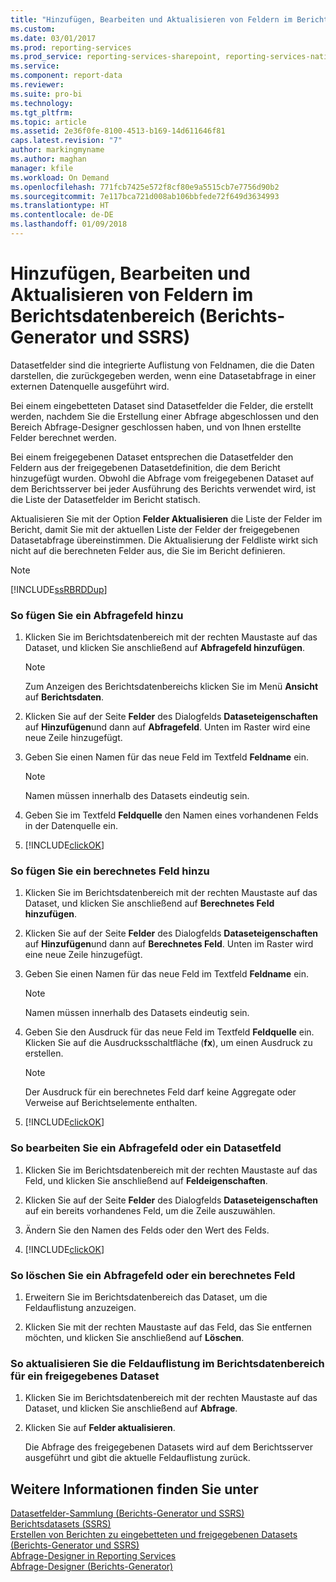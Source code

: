 ```yaml
---
title: "Hinzufügen, Bearbeiten und Aktualisieren von Feldern im Berichtsdatenbereich (Berichts-Generator und SSRS) | Microsoft-Dokumentation"
ms.custom: 
ms.date: 03/01/2017
ms.prod: reporting-services
ms.prod_service: reporting-services-sharepoint, reporting-services-native
ms.service: 
ms.component: report-data
ms.reviewer: 
ms.suite: pro-bi
ms.technology: 
ms.tgt_pltfrm: 
ms.topic: article
ms.assetid: 2e36f0fe-8100-4513-b169-14d611646f81
caps.latest.revision: "7"
author: markingmyname
ms.author: maghan
manager: kfile
ms.workload: On Demand
ms.openlocfilehash: 771fcb7425e572f8cf80e9a5515cb7e7756d90b2
ms.sourcegitcommit: 7e117bca721d008ab106bbfede72f649d3634993
ms.translationtype: HT
ms.contentlocale: de-DE
ms.lasthandoff: 01/09/2018
---
```

# <a name="add-edit-refresh-fields-in-the-report-data-pane-report-builder-and-ssrs"></a>Hinzufügen, Bearbeiten und Aktualisieren von Feldern im Berichtsdatenbereich (Berichts-Generator und SSRS)
  Datasetfelder sind die integrierte Auflistung von Feldnamen, die die Daten darstellen, die zurückgegeben werden, wenn eine Datasetabfrage in einer externen Datenquelle ausgeführt wird.  
  
 Bei einem eingebetteten Dataset sind Datasetfelder die Felder, die erstellt werden, nachdem Sie die Erstellung einer Abfrage abgeschlossen und den Bereich Abfrage-Designer geschlossen haben, und von Ihnen erstellte Felder berechnet werden.  
  
 Bei einem freigegebenen Dataset entsprechen die Datasetfelder den Feldern aus der freigegebenen Datasetdefinition, die dem Bericht hinzugefügt wurden. Obwohl die Abfrage vom freigegebenen Dataset auf dem Berichtsserver bei jeder Ausführung des Berichts verwendet wird, ist die Liste der Datasetfelder im Bericht statisch.  
  
 Aktualisieren Sie mit der Option **Felder Aktualisieren** die Liste der Felder im Bericht, damit Sie mit der aktuellen Liste der Felder der freigegebenen Datasetabfrage übereinstimmen. Die Aktualisierung der Feldliste wirkt sich nicht auf die berechneten Felder aus, die Sie im Bericht definieren.  
  
> [!NOTE]  
>  [!INCLUDE[ssRBRDDup](../../includes/ssrbrddup-md.md)]  
  
### <a name="to-add-a-query-field"></a>So fügen Sie ein Abfragefeld hinzu  
  
1.  Klicken Sie im Berichtsdatenbereich mit der rechten Maustaste auf das Dataset, und klicken Sie anschließend auf **Abfragefeld hinzufügen**.  
  
    > [!NOTE]  
    >  Zum Anzeigen des Berichtsdatenbereichs klicken Sie im Menü **Ansicht** auf **Berichtsdaten**.  
  
2.  Klicken Sie auf der Seite **Felder** des Dialogfelds **Dataseteigenschaften** auf **Hinzufügen**und dann auf **Abfragefeld**. Unten im Raster wird eine neue Zeile hinzugefügt.  
  
3.  Geben Sie einen Namen für das neue Feld im Textfeld **Feldname** ein.  
  
    > [!NOTE]  
    >  Namen müssen innerhalb des Datasets eindeutig sein.  
  
4.  Geben Sie im Textfeld **Feldquelle** den Namen eines vorhandenen Felds in der Datenquelle ein.  
  
5.  [!INCLUDE[clickOK](../../includes/clickok-md.md)]  
  
### <a name="to-add-a-calculated-field"></a>So fügen Sie ein berechnetes Feld hinzu  
  
1.  Klicken Sie im Berichtsdatenbereich mit der rechten Maustaste auf das Dataset, und klicken Sie anschließend auf **Berechnetes Feld hinzufügen**.  
  
2.  Klicken Sie auf der Seite **Felder** des Dialogfelds **Dataseteigenschaften** auf **Hinzufügen**und dann auf **Berechnetes Feld**. Unten im Raster wird eine neue Zeile hinzugefügt.  
  
3.  Geben Sie einen Namen für das neue Feld im Textfeld **Feldname** ein.  
  
    > [!NOTE]  
    >  Namen müssen innerhalb des Datasets eindeutig sein.  
  
4.  Geben Sie den Ausdruck für das neue Feld im Textfeld **Feldquelle** ein. Klicken Sie auf die Ausdrucksschaltfläche (**fx**), um einen Ausdruck zu erstellen.  
  
    > [!NOTE]  
    >  Der Ausdruck für ein berechnetes Feld darf keine Aggregate oder Verweise auf Berichtselemente enthalten.  
  
5.  [!INCLUDE[clickOK](../../includes/clickok-md.md)]  
  
### <a name="to-edit-a-query-field-or-a-dataset-field"></a>So bearbeiten Sie ein Abfragefeld oder ein Datasetfeld  
  
1.  Klicken Sie im Berichtsdatenbereich mit der rechten Maustaste auf das Feld, und klicken Sie anschließend auf **Feldeigenschaften**.  
  
2.  Klicken Sie auf der Seite **Felder** des Dialogfelds **Dataseteigenschaften** auf ein bereits vorhandenes Feld, um die Zeile auszuwählen.  
  
3.  Ändern Sie den Namen des Felds oder den Wert des Felds.  
  
4.  [!INCLUDE[clickOK](../../includes/clickok-md.md)]  
  
### <a name="to-delete-a-query-field-or-a-calculated-field"></a>So löschen Sie ein Abfragefeld oder ein berechnetes Feld  
  
1.  Erweitern Sie im Berichtsdatenbereich das Dataset, um die Feldauflistung anzuzeigen.  
  
2.  Klicken Sie mit der rechten Maustaste auf das Feld, das Sie entfernen möchten, und klicken Sie anschließend auf **Löschen**.  
  
### <a name="to-refresh-the-field-collection-in-the-report-data-pane-for-a-shared-dataset"></a>So aktualisieren Sie die Feldauflistung im Berichtsdatenbereich für ein freigegebenes Dataset  
  
1.  Klicken Sie im Berichtsdatenbereich mit der rechten Maustaste auf das Dataset, und klicken Sie anschließend auf **Abfrage**.  
  
2.  Klicken Sie auf **Felder aktualisieren**.  
  
     Die Abfrage des freigegebenen Datasets wird auf dem Berichtsserver ausgeführt und gibt die aktuelle Feldauflistung zurück.  
  
## <a name="see-also"></a>Weitere Informationen finden Sie unter  
 [Datasetfelder-Sammlung &#40;Berichts-Generator und SSRS&#41;](../../reporting-services/report-data/dataset-fields-collection-report-builder-and-ssrs.md)   
 [Berichtsdatasets &#40;SSRS&#41;](../../reporting-services/report-data/report-datasets-ssrs.md)   
 [Erstellen von Berichten zu eingebetteten und freigegebenen Datasets &#40;Berichts-Generator und SSRS&#41;](../../reporting-services/report-data/report-embedded-datasets-and-shared-datasets-report-builder-and-ssrs.md)   
 [Abfrage-Designer in Reporting Services](http://msdn.microsoft.com/library/07efd3f1-804f-45f7-b62a-3e727a3d9835)   
 [Abfrage-Designer &#40;Berichts-Generator&#41;](http://msdn.microsoft.com/library/553f0d4e-8b1d-4148-9321-8b41a1e8e1b9)  
  
  
